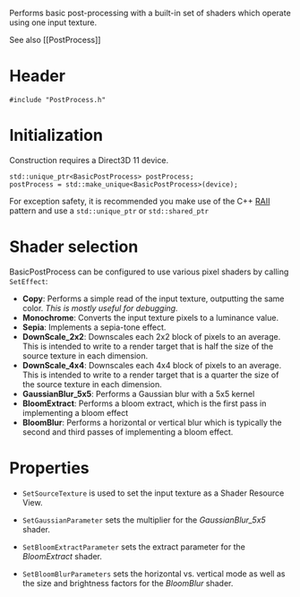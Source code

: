 Performs basic post-processing with a built-in set of shaders which operate using one input texture.

See also [[PostProcess]]

# Header

    #include "PostProcess.h"

# Initialization
Construction requires a Direct3D 11 device.

    std::unique_ptr<BasicPostProcess> postProcess;
    postProcess = std::make_unique<BasicPostProcess>(device);

For exception safety, it is recommended you make use of the C++ [RAII](http://en.wikipedia.org/wiki/Resource_Acquisition_Is_Initialization) pattern and use a ``std::unique_ptr`` or ``std::shared_ptr``

# Shader selection

BasicPostProcess can be configured to use various pixel shaders by calling ``SetEffect``:

* **Copy**: Performs a simple read of the input texture, outputting the same color. _This is mostly useful for debugging._
* **Monochrome**: Converts the input texture pixels to a luminance value.
* **Sepia**: Implements a sepia-tone effect.
* **DownScale_2x2**: Downscales each 2x2 block of pixels to an average. This is intended to write to a render target that is half the size of the source texture in each dimension.
* **DownScale_4x4**: Downscales each 4x4 block of pixels to an average. This is intended to write to a render target that is a quarter the size of the source texture in each dimension.
* **GaussianBlur_5x5**: Performs a Gaussian blur with a 5x5 kernel
* **BloomExtract**: Performs a bloom extract, which is the first pass in implementing a bloom effect
* **BloomBlur**: Performs a horizontal or vertical blur which is typically the second and third passes of implementing a bloom effect.
    
# Properties

* ``SetSourceTexture`` is used to set the input texture as a Shader Resource View.

* ``SetGaussianParameter`` sets the multiplier for the _GaussianBlur_5x5_ shader.

* ``SetBloomExtractParameter`` sets the extract parameter for the _BloomExtract_ shader.

* ``SetBloomBlurParameters`` sets the horizontal vs. vertical mode as well as the size and brightness factors for the _BloomBlur_ shader.

